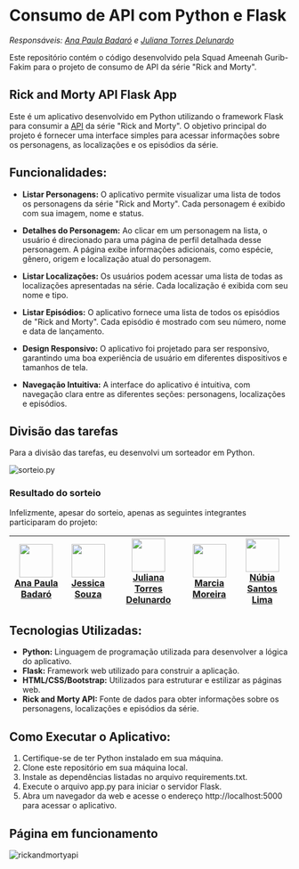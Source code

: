 # Consumo de API com Python e Flask

*Responsáveis: [Ana Paula Badaró](https://github.com/quasiEvil) e [Juliana Torres Delunardo](https://github.com/jutdelu)*

Este repositório contém o código desenvolvido pela Squad Ameenah Gurib-Fakim para o projeto de consumo de API da série "Rick and Morty".

## Rick and Morty API Flask App

Este é um aplicativo desenvolvido em Python utilizando o framework Flask para consumir a [API](https://rickandmortyapi.com/) da série "Rick and Morty". O objetivo principal do projeto é fornecer uma interface simples para acessar informações sobre os personagens, as localizações e os episódios da série.

## Funcionalidades:
- **Listar Personagens:** O aplicativo permite visualizar uma lista de todos os personagens da série "Rick and Morty". Cada personagem é exibido com sua imagem, nome e status.

- **Detalhes do Personagem:** Ao clicar em um personagem na lista, o usuário é direcionado para uma página de perfil detalhada desse personagem. A página exibe informações adicionais, como espécie, gênero, origem e localização atual do personagem.

- **Listar Localizações:** Os usuários podem acessar uma lista de todas as localizações apresentadas na série. Cada localização é exibida com seu nome e tipo.

- **Listar Episódios:** O aplicativo fornece uma lista de todos os episódios de "Rick and Morty".
Cada episódio é mostrado com seu número, nome e data de lançamento.

- **Design Responsivo:** O aplicativo foi projetado para ser responsivo, garantindo uma boa experiência de usuário em diferentes dispositivos e tamanhos de tela.

- **Navegação Intuitiva:** A interface do aplicativo é intuitiva, com navegação clara entre as diferentes seções: personagens, localizações e episódios.

## Divisão das tarefas

Para a divisão das tarefas, eu desenvolvi um sorteador em Python.

![sorteio.py](https://github.com/quasiEvil/womakerscode-rickandmortyapi/assets/140989367/3e5897ae-59b7-4760-9080-a507824eb23b)

### Resultado do sorteio
Infelizmente, apesar do sorteio, apenas as seguintes integrantes participaram do projeto:

[<img src="https://github.com/quasiEvil.png" width="60px;"/><br /><sub><a href="https://github.com/quasiEvil">Ana Paula Badaró</a></sub>](https://github.com/quasiEvil) | [<img src="https://github.com/Jessicabs06.png" width="60px;"/><br /><sub><a href="https://github.com/Jessicabs06">Jessica Souza</a></sub>](https://github.com/Jessicabs06) | [<img src="https://github.com/jutdelu.png" width="60px;"/><br /><sub><a href="https://github.com/jutdelu">Juliana Torres Delunardo</a></sub>](https://github.com/jutdelu) | [<img src="https://github.com/Marcia-Moreira.png" width="60px;"/><br /><sub><a href="https://github.com/Marcia-Moreira">Marcia Moreira</a></sub>](https://github.com/Marcia-Moreira) |  [<img src="https://github.com/NuLima1.png" width="60px;"/><br /><sub><a href="https://github.com/NuLima1">Núbia Santos Lima</a></sub>](https://github.com/NuLima1)
|---|---|---|---|---|

## Tecnologias Utilizadas:
- **Python:** Linguagem de programação utilizada para desenvolver a lógica do aplicativo.
- **Flask:** Framework web utilizado para construir a aplicação.
- **HTML/CSS/Bootstrap:** Utilizados para estruturar e estilizar as páginas web.
- **Rick and Morty API:** Fonte de dados para obter informações sobre os personagens, localizações e episódios da série.

## Como Executar o Aplicativo:
1. Certifique-se de ter Python instalado em sua máquina.
2. Clone este repositório em sua máquina local.
3. Instale as dependências listadas no arquivo requirements.txt.
4. Execute o arquivo app.py para iniciar o servidor Flask.
5. Abra um navegador da web e acesse o endereço http://localhost:5000 para acessar o aplicativo.

## Página em funcionamento
![rickandmortyapi](https://github.com/quasiEvil/womakerscode-rickandmortyapi/assets/140989367/1cb0483e-99e5-403e-a17a-b80e24d6a728)


